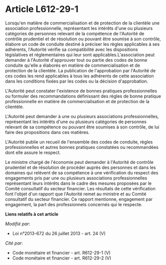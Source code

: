 # Article L612-29-1

Lorsqu'en matière de commercialisation et de protection de la clientèle une association professionnelle, représentant les
intérêts d'une ou plusieurs catégories de personnes relevant de la compétence de l'Autorité de contrôle prudentiel et de
résolution ou pouvant être soumise à son contrôle, élabore un code de conduite destiné à préciser les règles applicables à
ses adhérents, l'Autorité vérifie sa compatibilité avec les dispositions législatives et réglementaires qui leur sont
applicables.L'association peut demander à l'Autorité d'approuver tout ou partie des codes de bonne conduite qu'elle a
élaborés en matière de commercialisation et de protection de la clientèle. La publication de l'approbation par l'Autorité de
ces codes les rend applicables à tous les adhérents de cette association dans les conditions fixées par les codes ou la
décision d'approbation. 

L'Autorité peut constater l'existence de bonnes pratiques professionnelles ou formuler des recommandations définissant des
règles de bonne pratique professionnelle en matière de commercialisation et de protection de la clientèle. 

L'Autorité peut demander à une ou plusieurs associations professionnelles, représentant les intérêts d'une ou plusieurs
catégories de personnes relevant de sa compétence ou pouvant être soumises à son contrôle, de lui faire des propositions dans
ces matières. 

L'Autorité publie un recueil de l'ensemble des codes de conduite, règles professionnelles et autres bonnes pratiques
constatées ou recommandées dont elle assure le respect. 

Le ministre chargé de l'économie peut demander à l'Autorité de contrôle prudentiel et de résolution de procéder auprès des
personnes et dans les domaines qui relèvent de sa compétence à une vérification du respect des engagements pris par une ou
plusieurs associations professionnelles représentant leurs intérêts dans le cadre des mesures proposées par le Comité
consultatif du secteur financier. Les résultats de cette vérification font l'objet d'un rapport que l'Autorité remet au
ministre et au Comité consultatif du secteur financier. Ce rapport mentionne, engagement par engagement, la part des
professionnels concernés qui le respecte.

**Liens relatifs à cet article**

_Modifié par_:

  - Loi n°2013-672 du 26 juillet 2013 - art. 24 (V)

_Cité par_:

  - Code monétaire et financier - art. R612-29-1 (V)
  - Code monétaire et financier - art. R612-29-2 (V)
